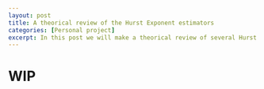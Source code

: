 ```yaml
---
layout: post
title: A theorical review of the Hurst Exponent estimators 
categories: [Personal project]
excerpt: In this post we will make a theorical review of several Hurst exponent estimators from the litterature.
---
```


# WIP 
